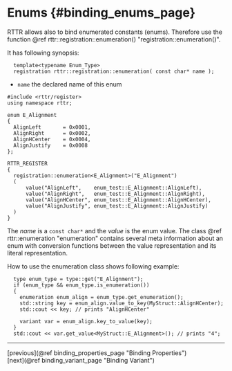 Enums {#binding_enums_page}
=====

RTTR allows also to bind enumerated constants (enums). Therefore use the function @ref rttr::registration::enumeration() "registration::enumeration()".

It has following synopsis:

~~~~{.cpp}
  template<typename Enum_Type>
  registration rttr::registration::enumeration( const char* name );
~~~~

- `name` the declared name of this enum

~~~~{.cpp}
#include <rttr/register>
using namespace rttr;

enum E_Alignment
{
  AlignLeft       = 0x0001,
  AlignRight      = 0x0002,
  AlignHCenter    = 0x0004,
  AlignJustify    = 0x0008
};

RTTR_REGISTER
{
  registration::enumeration<E_Alignment>("E_Alignment")
  (
      value("AlignLeft",    enum_test::E_Alignment::AlignLeft),
      value("AlignRight",   enum_test::E_Alignment::AlignRight),
      value("AlignHCenter", enum_test::E_Alignment::AlignHCenter),
      value("AlignJustify", enum_test::E_Alignment::AlignJustify)
  )
}
~~~~

The *name* is a `const char*` and the *value* is the enum value.
The class @ref rttr::enumeration "enumeration" contains several meta information about an enum with conversion 
functions between the value representation and its literal representation.

How to use the enumeration class shows following example:
~~~~{.cpp}
  type enum_type = type::get("E_Alignment");
  if (enum_type && enum_type.is_enumeration())
  {
    enumeration enum_align = enum_type.get_enumeration();
    std::string key = enum_align.value_to_key(MyStruct::AlignHCenter);
    std::cout << key; // prints "AlignHCenter"
    
    variant var = enum_align.key_to_value(key);
  }
  std::cout << var.get_value<MyStruct::E_Alignment>(); // prints "4";
~~~~

<hr>

<div type="button" class="btn btn-default">[previous](@ref binding_properties_page "Binding Properties")</div><div class="btn btn-default">[next](@ref binding_variant_page "Binding Variant")</div>
